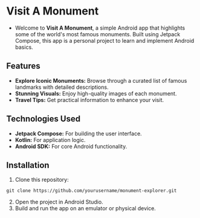 # Visit A Monument
- Welcome to **Visit A Monument**, a simple Android app that highlights some of the world's most famous monuments. Built using Jetpack Compose, this app is a personal project to learn and implement Android basics.

## Features
- **Explore Iconic Monuments:** Browse through a curated list of famous landmarks with detailed descriptions.
- **Stunning Visuals:** Enjoy high-quality images of each monument.
- **Travel Tips:** Get practical information to enhance your visit.

## Technologies Used
- **Jetpack Compose:** For building the user interface.
- **Kotlin:** For application logic.
- **Android SDK:** For core Android functionality.

## Installation
1. Clone this repository:
```
git clone https://github.com/yourusername/monument-explorer.git
```
2. Open the project in Android Studio.
3. Build and run the app on an emulator or physical device.
